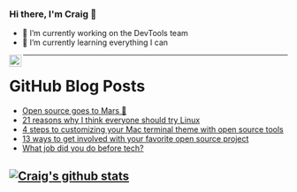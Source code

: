 ### Hi there, I'm Craig 👋

<!--
**CraigTeelFugro/CraigTeelFugro** is a ✨ _special_ ✨ repository because its `README.md` (this file) appears on your GitHub profile.

Here are some ideas to get you started:
-->

- 🔭 I’m currently working on the DevTools team
- 🌱 I’m currently learning everything I can

[<img align="left" alt="Craig Teel | LinkedIn" width="22px" src="https://cdn.jsdelivr.net/npm/simple-icons@v3/icons/linkedin.svg" />][linkedin]

---

# GitHub Blog Posts

<!-- BLOG-POST-LIST:START -->
- [Open source goes to Mars 🚀](https://github.blog/2021-04-19-open-source-goes-to-mars/)
- [21 reasons why I think everyone should try Linux](https://opensource.com/article/21/4/linux-reasons)
- [4 steps to customizing your Mac terminal theme with open source tools](https://opensource.com/article/21/4/zsh-mac)
- [13 ways to get involved with your favorite open source project](https://opensource.com/article/21/4/open-source-project-level)
- [What job did you do before tech?](https://opensource.com/article/21/4/jobs-before-tech)
<!-- BLOG-POST-LIST:END -->

## [![Craig's github stats](https://github-readme-stats.vercel.app/api?username=craigteelfugro)](https://github.com/anuraghazra/github-readme-stats)


[linkedin]: https://linkedin.com/in/craig-teel-b8786771
